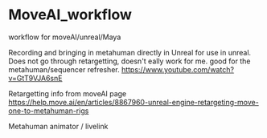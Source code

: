 # MoveAI_workflow
workflow for moveAI/unreal/Maya

Recording and bringing in metahuman directly in Unreal for use in unreal. Does not go through retargetting, doesn't eally work for me. good for the metahuman/sequencer refresher.
https://www.youtube.com/watch?v=GtT9VJA6snE

Retargetting info from moveAI page
https://help.move.ai/en/articles/8867960-unreal-engine-retargeting-move-one-to-metahuman-rigs





Metahuman animator / livelink
